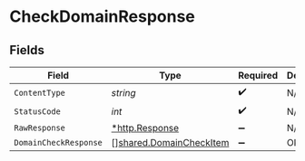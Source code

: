# CheckDomainResponse


## Fields

| Field                                                              | Type                                                               | Required                                                           | Description                                                        |
| ------------------------------------------------------------------ | ------------------------------------------------------------------ | ------------------------------------------------------------------ | ------------------------------------------------------------------ |
| `ContentType`                                                      | *string*                                                           | :heavy_check_mark:                                                 | N/A                                                                |
| `StatusCode`                                                       | *int*                                                              | :heavy_check_mark:                                                 | N/A                                                                |
| `RawResponse`                                                      | [*http.Response](https://pkg.go.dev/net/http#Response)             | :heavy_minus_sign:                                                 | N/A                                                                |
| `DomainCheckResponse`                                              | [][shared.DomainCheckItem](../../models/shared/domaincheckitem.md) | :heavy_minus_sign:                                                 | OK                                                                 |